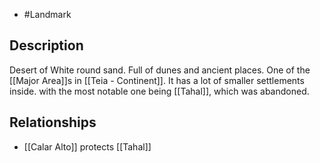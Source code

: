 - #Landmark
## Description
Desert of White round sand. Full of dunes and ancient places.
One of the [[Major Area]]s in [[Teia - Continent]]. It has a lot of smaller settlements inside. with the most notable one being [[Tahal]], which was abandoned.
## Relationships
- [[Calar Alto]] protects [[Tahal]]